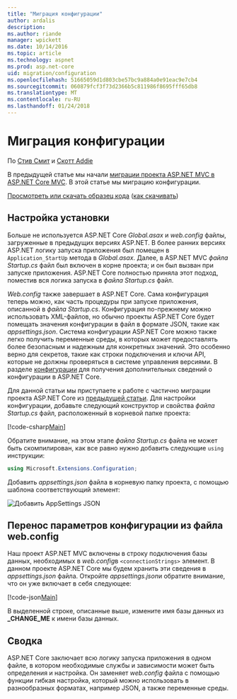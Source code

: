 ```yaml
---
title: "Миграция конфигурации"
author: ardalis
description: 
ms.author: riande
manager: wpickett
ms.date: 10/14/2016
ms.topic: article
ms.technology: aspnet
ms.prod: asp.net-core
uid: migration/configuration
ms.openlocfilehash: 51665059d1d803cbe57bc9a884a0e91eac9e7cb4
ms.sourcegitcommit: 060879fcf3f73d2366b5c811986f8695fff65db8
ms.translationtype: MT
ms.contentlocale: ru-RU
ms.lasthandoff: 01/24/2018
---
```

# <a name="migrating-configuration"></a>Миграция конфигурации

По [Стив Смит](https://ardalis.com/) и [Скотт Addie](https://scottaddie.com)

В предыдущей статье мы начали [миграции проекта ASP.NET MVC в ASP.NET Core MVC](mvc.md). В этой статье мы миграцию конфигурации.

[Просмотреть или скачать образец кода](https://github.com/aspnet/Docs/tree/master/aspnetcore/migration/configuration/samples) ([как скачивать](xref:tutorials/index#how-to-download-a-sample))

## <a name="setup-configuration"></a>Настройка установки

Больше не используется ASP.NET Core *Global.asax* и *web.config* файлы, загруженные в предыдущих версиях ASP.NET. В более ранних версиях ASP.NET логику запуска приложения был помещен в `Application_StartUp` метода в *Global.asax*. Далее, в ASP.NET MVC *файла Startup.cs* файл был включен в корне проекта; и он был вызван при запуске приложения. ASP.NET Core полностью приняла этот подход, поместив вся логика запуска в *файла Startup.cs* файл.

*Web.config* также завершает в ASP.NET Core. Сама конфигурация теперь можно, как часть процедуры при запуске приложения, описанной в *файла Startup.cs*. Конфигурация по-прежнему можно использовать XML-файлов, но обычно проекты ASP.NET Core будет помещать значения конфигурации в файл в формате JSON, такие как *appsettings.json*. Система конфигурации ASP.NET Core можно также легко получить переменные среды, в которых может предоставлять более безопасным и надежным для конкретных значений. Это особенно верно для секретов, такие как строки подключения и ключи API, которые не должны проверяться в системе управления версиями. В разделе [конфигурации](xref:fundamentals/configuration/index) для получения дополнительных сведений о конфигурации в ASP.NET Core.

Для данной статьи мы приступаете к работе с частично миграции проекта ASP.NET Core из [предыдущей статьи](mvc.md). Для настройки конфигурации, добавьте следующий конструктор и свойства *файла Startup.cs* файл, расположенный в корневой папке проекта:

[!code-csharp[Main](configuration/samples/WebApp1/src/WebApp1/Startup.cs?range=11-21)]

Обратите внимание, на этом этапе *файла Startup.cs* файла не может быть скомпилирован, как все равно нужно добавить следующие `using` инструкции:

```csharp
using Microsoft.Extensions.Configuration;
```

Добавить *appsettings.json* файла в корневую папку проекта, с помощью шаблона соответствующий элемент:

![Добавить AppSettings JSON](configuration/_static/add-appsettings-json.png)

## <a name="migrate-configuration-settings-from-webconfig"></a>Перенос параметров конфигурации из файла web.config

Наш проект ASP.NET MVC включены в строку подключения базы данных, необходимых в *web.config*в `<connectionStrings>` элемент. В данном проекте ASP.NET Core мы будем хранить эти сведения в *appsettings.json* файла. Откройте *appsettings.json*и обратите внимание, что он уже включает в себя следующее:

[!code-json[Main](../migration/configuration/samples/WebApp1/src/WebApp1/appsettings.json?highlight=4)]


В выделенной строке, описанные выше, измените имя базы данных из **_CHANGE_ME** к имени базы данных.

## <a name="summary"></a>Сводка

ASP.NET Core заключает всю логику запуска приложения в одном файле, в котором необходимые службы и зависимости может быть определения и настройка. Он заменяет *web.config* файла с помощью функции гибкая настройка, который можно использовать в разнообразных форматах, например JSON, а также переменные среды.
